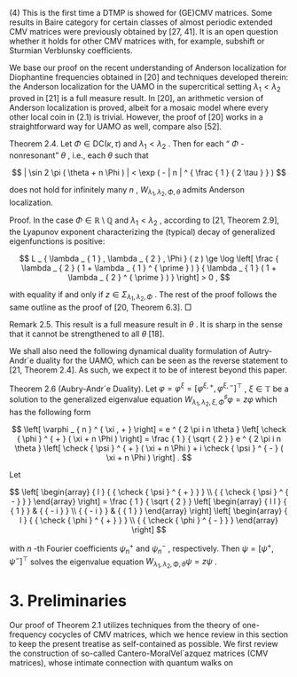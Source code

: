 (4) This is the first time a DTMP is showed for (GE)CMV matrices. Some results in Baire category for certain classes of almost periodic extended CMV matrices were previously obtained by [27, 41]. It is an open question whether it holds for other CMV matrices with, for example, subshift or Sturmian Verblunsky coefficients.

We base our proof on the recent understanding of Anderson localization for Diophantine frequencies obtained in [20] and techniques developed therein: the Anderson localization for the UAMO in the supercritical setting $\lambda _ { 1 } < \lambda _ { 2 }$ proved in [21] is a full measure result. In [20], an arithmetic version of Anderson localization is proved, albeit for a mosaic model where every other local coin in (2.1) is trivial. However, the proof of [20] works in a straightforward way for UAMO as well, compare also [52].

Theorem 2.4. Let $\Phi \in \mathrm { D C } ( \kappa , \tau )$ and $\lambda _ { 1 } < \lambda _ { 2 }$ . Then for each “ $\Phi$ -nonresonant” $\theta$ , i.e., each $\theta$ such that

$$
| \sin 2 \pi ( \theta + n \Phi ) | < \exp ( - | n | ^ { \frac { 1 } { 2 \tau } } )
$$

does not hold for infinitely many $n$ , $W _ { \lambda _ { 1 } , \lambda _ { 2 } , \Phi , \theta }$ admits Anderson localization.

Proof. In the case $\Phi \in \mathbb { R } \setminus \mathbb { Q }$ and $\lambda _ { 1 } < \lambda _ { 2 }$ , according to [21, Theorem 2.9], the Lyapunov exponent characterizing the (typical) decay of generalized eigenfunctions is positive:

$$
L _ { \lambda _ { 1 } , \lambda _ { 2 } , \Phi } ( z ) \ge \log \left[ \frac { \lambda _ { 2 } ( 1 + \lambda _ { 1 } ^ { \prime } ) } { \lambda _ { 1 } ( 1 + \lambda _ { 2 } ^ { \prime } ) } \right] > 0 ,
$$

with equality if and only if $z \in \Sigma _ { \lambda _ { 1 } , \lambda _ { 2 } , \Phi }$ . The rest of the proof follows the same outline as the proof of [20, Theorem 6.3]. □

Remark 2.5. This result is a full measure result in $\theta$ . It is sharp in the sense that it cannot be strengthened to all $\theta$ [18].

We shall also need the following dynamical duality formulation of Autry-Andr´e duality for the UAMO, which can be seen as the reverse statement to [21, Theorem 2.4]. As such, we expect it to be of interest beyond this paper.

Theorem 2.6 (Aubry-Andr´e Duality). Let $\varphi = \varphi ^ { \xi } = \left[ \varphi ^ { \xi , + } , \varphi ^ { \xi , - } \right] ^ { \top }$ , $\xi \in \mathbb { T }$ be a solution to the generalized eigenvalue equation $W _ { \lambda _ { 1 } , \lambda _ { 2 } , \xi , \Phi } ^ { \sharp } \varphi = z \varphi$ which has the following form

$$
\left[ \varphi _ { n } ^ { \xi , + } \right] = e ^ { 2 \pi i n \theta } \left[ \check { \phi } ^ { + } ( \xi + n \Phi ) \right] = \frac { 1 } { \sqrt { 2 } } e ^ { 2 \pi i n \theta } \left[ \check { \psi } ^ { + } ( \xi + n \Phi ) + i \check { \psi } ^ { - } ( \xi + n \Phi ) \right] .
$$

Let

$$
\left[ \begin{array} { l } { { \check { \psi } ^ { + } } } \\ { { \check { \psi } ^ { - } } } \end{array} \right] = \frac { 1 } { \sqrt { 2 } } \left[ \begin{array} { l l } { { 1 } } & { { - i } } \\ { { - i } } & { { 1 } } \end{array} \right] \left[ \begin{array} { l } { { \check { \phi } ^ { + } } } \\ { { \check { \phi } ^ { - } } } \end{array} \right]
$$

with $n$ -th Fourier coefficients $\psi _ { n } ^ { + }$ and $\psi _ { n } ^ { - }$ , respectively. Then $\psi = \left[ \psi ^ { + } , \psi ^ { - } \right] ^ { \top }$ solves the eigenvalue equation $W _ { \lambda _ { 1 } , \lambda _ { 2 } , \Phi , \theta } \psi = z \psi$ .

# 3. Preliminaries

Our proof of Theorem 2.1 utilizes techniques from the theory of one-frequency cocycles of CMV matrices, which we hence review in this section to keep the present treatise as self-contained as possible. We first review the construction of so-called Cantero-MoralVel´azquez matrices (CMV matrices), whose intimate connection with quantum walks on